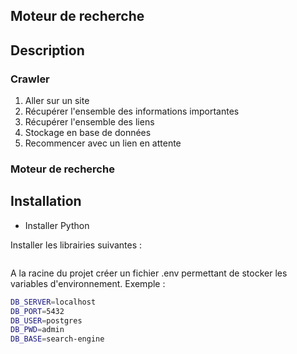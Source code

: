 ## Moteur de recherche

## Description

### Crawler

1. Aller sur un site
2. Récupérer l'ensemble des informations importantes
3. Récupérer l'ensemble des liens
4. Stockage en base de données
5. Recommencer avec un lien en attente

### Moteur de recherche

## Installation

- Installer Python

Installer les librairies suivantes : 
```bash
```
A la racine du projet créer un fichier .env permettant de stocker les variables d'environnement. Exemple :
```bash
DB_SERVER=localhost
DB_PORT=5432
DB_USER=postgres
DB_PWD=admin
DB_BASE=search-engine
